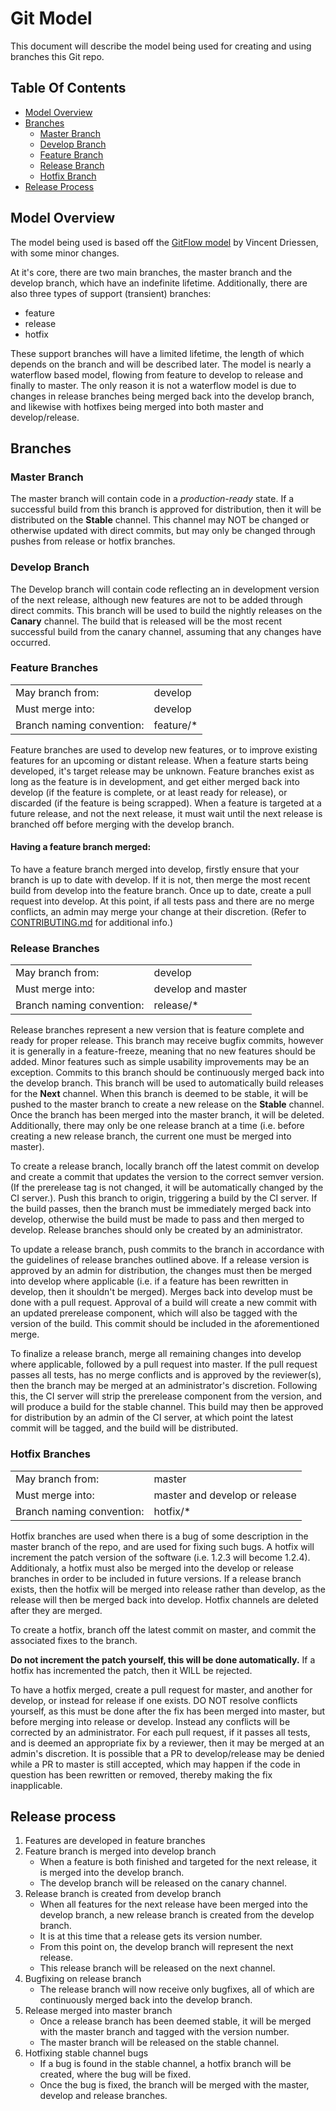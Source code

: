 # Git Model

This document will describe the model being used for creating and using branches this Git repo.

## Table Of Contents

- [Model Overview](model-overview)
- [Branches](branches)
  - [Master Branch](master-branch)
  - [Develop Branch](develop-branch)
  - [Feature Branch](feature-branch)
  - [Release Branch](release-branch)
  - [Hotfix Branch](hotfix-branch)
- [Release Process](release-process)

## Model Overview

The model being used is based off the [GitFlow model](https://nvie.com/posts/a-successful-git-branching-model/) by Vincent Driessen, with some minor changes.

At it's core, there are two main branches, the master branch and the develop branch, which have an indefinite lifetime. Additionally, there are also three types of support (transient) branches:

- feature
- release
- hotfix

These support branches will have a limited lifetime, the length of which depends on the branch and will be described later. The model is nearly a waterflow based model, flowing from feature to develop to release and finally to master. The only reason it is not a waterflow model is due to changes in release branches being merged back into the develop branch, and likewise with hotfixes being merged into both master and develop/release.

## Branches

### **Master Branch**

The master branch will contain code in a _production-ready_ state. If a successful build from this branch is approved for distribution, then it will be distributed on the **Stable** channel. This channel may NOT be changed or otherwise updated with direct commits, but may only be changed through pushes from release or hotfix branches.

### **Develop Branch**

The Develop branch will contain code reflecting an in development version of the next release, although new features are not to be added through direct commits. This branch will be used to build the nightly releases on the **Canary** channel. The build that is released will be the most recent successful build from the canary channel, assuming that any changes have occurred.

### **Feature Branches**

|                           |            |
| ------------------------- | ---------- |
| May branch from:          | develop    |
| Must merge into:          | develop    |
| Branch naming convention: | feature/\* |

Feature branches are used to develop new features, or to improve existing features for an upcoming or distant release. When a feature starts being developed, it's target release may be unknown. Feature branches exist as long as the feature is in development, and get either merged back into develop (if the feature is complete, or at least ready for release), or discarded (if the feature is being scrapped). When a feature is targeted at a future release, and not the next release, it must wait until the next release is branched off before merging with the develop branch.

#### Having a feature branch merged:

To have a feature branch merged into develop, firstly ensure that your branch is up to date with develop. If it is not, then merge the most recent build from develop into the feature branch. Once up to date, create a pull request into develop. At this point, if all tests pass and there are no merge conflicts, an admin may merge your change at their discretion. (Refer to [CONTRIBUTING.md](CONTRIBUTING.md) for additional info.)

### **Release Branches**

|                           |                    |
| ------------------------- | ------------------ |
| May branch from:          | develop            |
| Must merge into:          | develop and master |
| Branch naming convention: | release/\*         |

Release branches represent a new version that is feature complete and ready for proper release. This branch may receive bugfix commits, however it is generally in a feature-freeze, meaning that no new features should be added. Minor features such as simple usability improvements may be an exception. Commits to this branch should be continuously merged back into the develop branch. This branch will be used to automatically build releases for the **Next** channel. When this branch is deemed to be stable, it will be pushed to the master branch to create a new release on the **Stable** channel. Once the branch has been merged into the master branch, it will be deleted. Additionally, there may only be one release branch at a time (i.e. before creating a new release branch, the current one must be merged into master).

To create a release branch, locally branch off the latest commit on develop and create a commit that updates the version to the correct semver version. (If the prerelease tag is not changed, it will be automatically changed by the CI server.). Push this branch to origin, triggering a build by the CI server. If the build passes, then the branch must be immediately merged back into develop, otherwise the build must be made to pass and then merged to develop. Release branches should only be created by an administrator.

To update a release branch, push commits to the branch in accordance with the guidelines of release branches outlined above. If a release version is approved by an admin for distribution, the changes must then be merged into develop where applicable (i.e. if a feature has been rewritten in develop, then it shouldn't be merged). Merges back into develop must be done with a pull request. Approval of a build will create a new commit with an updated prerelease component, which will also be tagged with the version of the build. This commit should be included in the aforementioned merge.

To finalize a release branch, merge all remaining changes into develop where applicable, followed by a pull request into master. If the pull request passes all tests, has no merge conflicts and is approved by the reviewer(s), then the branch may be merged at an administrator's discretion. Following this, the CI server will strip the prerelease component from the version, and will produce a build for the stable channel. This build may then be approved for distribution by an admin of the CI server, at which point the latest commit will be tagged, and the build will be distributed.

### **Hotfix Branches**

|                           |                               |
| ------------------------- | ----------------------------- |
| May branch from:          | master                        |
| Must merge into:          | master and develop or release |
| Branch naming convention: | hotfix/\*                     |

Hotfix branches are used when there is a bug of some description in the master branch of the repo, and are used for fixing such bugs. A hotfix will increment the patch version of the software (i.e. 1.2.3 will become 1.2.4). Additionaly, a hotfix must also be merged into the develop or release branches in order to be included in future versions. If a release branch exists, then the hotfix will be merged into release rather than develop, as the release will then be merged back into develop. Hotfix channels are deleted after they are merged.

To create a hotfix, branch off the latest commit on master, and commit the associated fixes to the branch.

**Do not increment the patch yourself, this will be done automatically.** If a hotfix has incremented the patch, then it WILL be rejected.

To have a hotfix merged, create a pull request for master, and another for develop, or instead for release if one exists. DO NOT resolve conflicts yourself, as this must be done after the fix has been merged into master, but before merging into release or develop. Instead any conflicts will be corrected by an administrator. For each pull request, if it passes all tests, and is deemed an appropriate fix by a reviewer, then it may be merged at an admin's discretion.  It is possible that a PR to develop/release may be denied while a PR to master is still accepted, which may happen if the code in question has been rewritten or removed, thereby making the fix inapplicable.

## Release process

1. Features are developed in feature branches
2. Feature branch is merged into develop branch
    - When a feature is both finished and targeted for the next release, it is merged into the develop branch.
    - The develop branch will be released on the canary channel.
3. Release branch is created from develop branch
    - When all features for the next release have been merged into the develop branch, a new release branch is created from the develop branch.
    - It is at this time that a release gets its version number.
    - From this point on, the develop branch will represent the next release.
    - This release branch will be released on the next channel.
4. Bugfixing on release branch
    - The release branch will now receive only bugfixes, all of which are continuously merged back into the develop branch.
5. Release merged into master branch
    - Once a release branch has been deemed stable, it will be merged with the master branch and tagged with the version number.
    - The master branch will be released on the stable channel.
6. Hotfixing stable channel bugs
    - If a bug is found in the stable channel, a hotfix branch will be created, where the bug will be fixed.
    - Once the bug is fixed, the branch will be merged with the master, develop and release branches.
